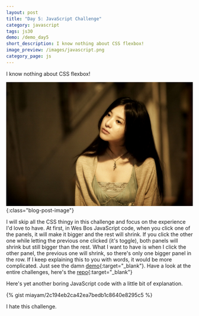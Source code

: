```yaml
---
layout: post
title: "Day 5: JavaScript Challenge"
category: javascript
tags: js30
demo: /demo_day5
short_description: I know nothing about CSS flexbox!
image_preview: /images/javascript.png
category_page: js
---
```


I know nothing about CSS flexbox!

![she is cute in some way](/images/yoshitaka.jpg){:class="blog-post-image"}

I will skip all the CSS thingy in this challenge and focus on the experience I'd love to have.
At first, in Wes Bos JavaScript code, when you click one of the panels, it will make it bigger and the rest will shrink.
If you click the other one while letting the previous one clicked (it's toggle), both panels will shrink but still bigger than
the rest. What I want to have is when I click the other panel, the previous one will shrink, so there's only one bigger
panel in the row. If I keep explaining this to you with words, it would be more complicated.
Just see the damn [demo](/demo_day5){:target="_blank"}. Have a look at the entire challenges, here's the
[repo](https://github.com/miayam/js30){:target="_blank"}

Here's yet another boring JavaScript code with a little bit of explanation.

{% gist miayam/2c194eb2ca42ea7bedb1c8640e8295c5 %}

I hate this challenge.
